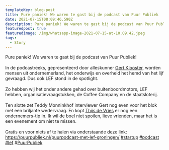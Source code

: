 ```yaml
---
templateKey: blog-post
title: Pure paniek! We waren te gast bij de podcast van Puur Publiek
date: 2021-07-15T08:09:46.590Z
description: Pure paniek! We waren te gast bij de podcast van Puur Publiek
featuredpost: true
featuredimage: /img/whatsapp-image-2021-07-15-at-10.09.42.jpeg
tags:
  - Story
---
```

Pure paniek! We waren te gast bij de podcast van Puur Publiek!\
\
In de podcastreeks, gepresenteerd door alleskunner [Gert Klooster](https://www.linkedin.com/in/ACoAAAFgxRQBY11_SSDz8OsEIBTrfnr9mBWvNeE), worden mensen uit ondernemerland, het onderwijs en overheid het hemd van het lijf gevraagd. Dus ook LEF stond in de spotlight.\
\
Zo hebben wij het onder andere gehad over buitenboordmotors, LEF hebben, organisatievraagstukken, de Coffee Company en de staatsloterij.\
\
Ten slotte zet Teddy Monninkhof interviewer Gert nog even voor het blok met een briljante wedervraag. En kopt [Thijs de Vries](https://www.linkedin.com/in/ACoAABOkUZkBLgGP34r9znIAZ_j0yhtqesa19Kw) er nog een ondernemers-tip in. Ik wil de boel niet spoilen, lieve vrienden, maar het is een evenement om niet te missen.\
\
Gratis en voor niets af te halen via onderstaande deze link: https://puurpubliek.nl/puurpodcast-met-lef-groningen/ [\#startup](https://www.linkedin.com/feed/hashtag/?keywords=startup&highlightedUpdateUrns=urn%3Ali%3Aactivity%3A6815268747612360705) [\#podcast](https://www.linkedin.com/feed/hashtag/?keywords=podcast&highlightedUpdateUrns=urn%3Ali%3Aactivity%3A6815268747612360705) [\#lef](https://www.linkedin.com/feed/hashtag/?keywords=lef&highlightedUpdateUrns=urn%3Ali%3Aactivity%3A6815268747612360705) #[PuurPubliek](https://www.linkedin.com/company/puurpubliek/)